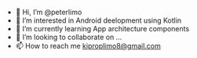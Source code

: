 - 👋 Hi, I’m @peterlimo
- 👀 I’m interested in Android deelopment using Kotlin
- 🌱 I’m currently learning App architecture components
- 💞️ I’m looking to collaborate on ...
- 📫 How to reach me kiproplimo8@gmail.com

<!---
peterlimo/peterlimo is a ✨ special ✨ repository because its `README.md` (this file) appears on your GitHub profile.
You can click the Preview link to take a look at your changes.
--->
